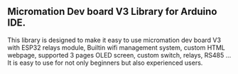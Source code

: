 ## Micromation Dev board V3 Library for Arduino IDE.
This library is designed to make it easy to use micromation dev board V3 with ESP32 relays module, Builtin wifi management system, custom HTML webpage, supported 3 pages OLED screen, custom switch, relays, RS485 ..​. It is easy to use for not only beginners but also experienced users.
